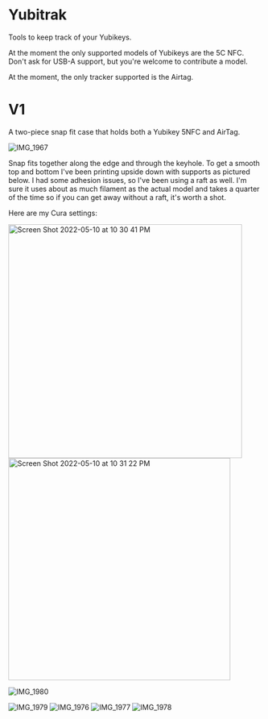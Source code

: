 # Yubitrak
Tools to keep track of your Yubikeys.

At the moment the only supported models of Yubikeys are the 5C NFC. Don't ask for USB-A support, but you're welcome to contribute a model.

At the moment, the only tracker supported is the Airtag.

# V1
A two-piece snap fit case that holds both a Yubikey 5NFC and AirTag.

![IMG_1967](https://user-images.githubusercontent.com/102103691/172691967-40596cab-ae96-4a52-b668-6c0df9e14673.jpg)

Snap fits together along the edge and through the keyhole. To get a smooth top and bottom I've been printing upside down with supports as pictured below. I had some adhesion issues, so I've been using a raft as well. I'm sure it uses about as much filament as the actual model and takes a quarter of the time so if you can get away without a raft, it's worth a shot.

Here are my Cura settings:

<img width="464" alt="Screen Shot 2022-05-10 at 10 30 41 PM" src="https://user-images.githubusercontent.com/102103691/172692298-943d3b42-e01d-4e9a-917c-c5c07a0e37da.png">
<img width="441" alt="Screen Shot 2022-05-10 at 10 31 22 PM" src="https://user-images.githubusercontent.com/102103691/172692311-35874b41-bc85-4d1b-b193-053f1faff8ba.png">

![IMG_1980](https://user-images.githubusercontent.com/102103691/172691613-30cfedfc-b321-4f97-9752-5abf56514d8c.jpg)

![IMG_1979](https://user-images.githubusercontent.com/102103691/172692000-32af7b0c-bc12-40dc-9cc0-d7a2a6d41904.jpg)
![IMG_1976](https://user-images.githubusercontent.com/102103691/172692023-bcfeee8e-38ef-406f-8e3c-f94aef984ff9.jpg)
![IMG_1977](https://user-images.githubusercontent.com/102103691/172692056-78220cb2-42cd-4607-aba2-2b154492dd51.jpg)
![IMG_1978](https://user-images.githubusercontent.com/102103691/172692076-b4059db4-20c5-4318-a95c-399f4c026185.jpg)

